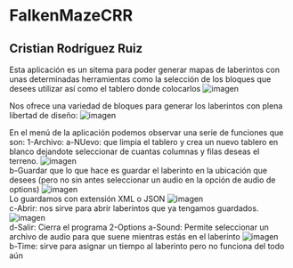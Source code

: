 # FalkenMazeCRR

## Cristian Rodríguez Ruiz

Esta aplicación es un sitema para poder generar mapas de laberintos con unas determinadas herramientas como la selección de los bloques que desees utilizar así como el tablero donde colocarlos
![imagen](https://github.com/Loki898/FalkenMazeCRR/assets/158314298/5f1e9461-cf70-4dfe-8c9d-7da5dfec2b43)

Nos ofrece una variedad de bloques para generar los laberintos con plena libertad de diseño:
![imagen](https://github.com/Loki898/FalkenMazeCRR/assets/158314298/18a2157e-8c92-47ea-8429-3380779abfa1)

En el menú de la aplicación podemos observar una serie de funciones que son:
  1-Archivo:
    a-NUevo: que limpia el tablero y crea un nuevo tablero en blanco dejandote seleccionar de cuantas columnas y filas deseas el terreno.
    ![imagen](https://github.com/Loki898/FalkenMazeCRR/assets/158314298/937e528d-1942-4ace-aa01-d6c82dc9f1f7)    
    b-Guardar que lo que hace es guardar el laberinto en la ubicación que desees (pero no sin antes seleccionar un audio en la opción de audio de options)
    ![imagen](https://github.com/Loki898/FalkenMazeCRR/assets/158314298/643ad151-6359-463e-836d-719ff74dcbe0)    
    Lo guardamos con extensión XML o JSON
    ![imagen](https://github.com/Loki898/FalkenMazeCRR/assets/158314298/c4cab635-83b3-4460-be48-16e807c3955a)    
    c-Abrir: nos sirve para abrir laberintos que ya tengamos guardados.
    ![imagen](https://github.com/Loki898/FalkenMazeCRR/assets/158314298/9e7c7649-586e-4537-a995-266f5d05d484)    
    d-Salir: Cierra el programa
  2-Options
    a-Sound: Permite seleccionar un archivo de audio para que suene mientras estás en el laberinto
    ![imagen](https://github.com/Loki898/FalkenMazeCRR/assets/158314298/f40e6ec0-792c-4b3b-80c9-a84c94764f30)    
    b-Time: sirve para asignar un tiempo al laberinto pero no funciona del todo aún

